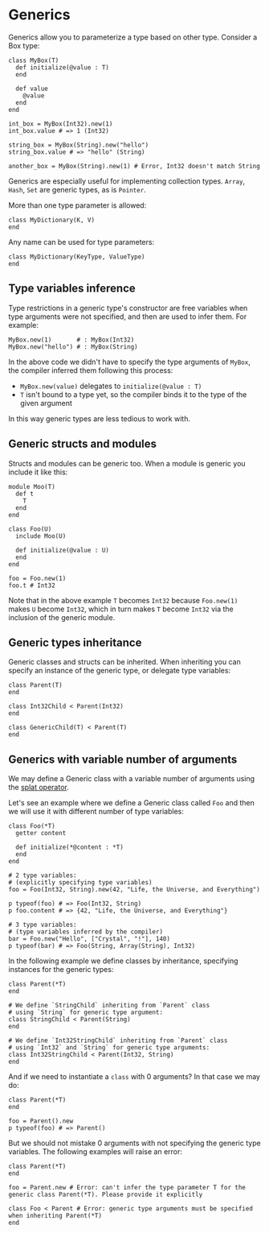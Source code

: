 # Generics

Generics allow you to parameterize a type based on other type. Consider a Box type:

```crystal
class MyBox(T)
  def initialize(@value : T)
  end

  def value
    @value
  end
end

int_box = MyBox(Int32).new(1)
int_box.value # => 1 (Int32)

string_box = MyBox(String).new("hello")
string_box.value # => "hello" (String)

another_box = MyBox(String).new(1) # Error, Int32 doesn't match String
```

Generics are especially useful for implementing collection types. `Array`, `Hash`, `Set` are generic types, as is `Pointer`.

More than one type parameter is allowed:

```crystal
class MyDictionary(K, V)
end
```

Any name can be used for type parameters:

```crystal
class MyDictionary(KeyType, ValueType)
end
```

## Type variables inference

Type restrictions in a generic type's constructor are free variables when type arguments were not specified, and then are used to infer them. For example:

```crystal
MyBox.new(1)       # : MyBox(Int32)
MyBox.new("hello") # : MyBox(String)
```

In the above code we didn't have to specify the type arguments of `MyBox`, the compiler inferred them following this process:

* `MyBox.new(value)` delegates to `initialize(@value : T)`
* `T` isn't bound to a type yet, so the compiler binds it to the type of the given argument

In this way generic types are less tedious to work with.

## Generic structs and modules

Structs and modules can be generic too. When a module is generic you include it like this:

```crystal
module Moo(T)
  def t
    T
  end
end

class Foo(U)
  include Moo(U)

  def initialize(@value : U)
  end
end

foo = Foo.new(1)
foo.t # Int32
```

Note that in the above example `T` becomes `Int32` because `Foo.new(1)` makes `U` become `Int32`, which in turn makes `T` become `Int32` via the inclusion of the generic module.

## Generic types inheritance

Generic classes and structs can be inherited. When inheriting you can specify an instance of the generic type, or delegate type variables:

```crystal
class Parent(T)
end

class Int32Child < Parent(Int32)
end

class GenericChild(T) < Parent(T)
end
```

## Generics with variable number of arguments

We may define a Generic class with a variable number of arguments using the [splat operator](./operators.md#splats).

Let's see an example where we define a Generic class called `Foo` and then we will use it with different number of type variables:

```crystal-play
class Foo(*T)
  getter content

  def initialize(*@content : *T)
  end
end

# 2 type variables:
# (explicitly specifying type variables)
foo = Foo(Int32, String).new(42, "Life, the Universe, and Everything")

p typeof(foo) # => Foo(Int32, String)
p foo.content # => {42, "Life, the Universe, and Everything"}

# 3 type variables:
# (type variables inferred by the compiler)
bar = Foo.new("Hello", ["Crystal", "!"], 140)
p typeof(bar) # => Foo(String, Array(String), Int32)
```

In the following example we define classes by inheritance, specifying instances for the generic types:

```crystal
class Parent(*T)
end

# We define `StringChild` inheriting from `Parent` class
# using `String` for generic type argument:
class StringChild < Parent(String)
end

# We define `Int32StringChild` inheriting from `Parent` class
# using `Int32` and `String` for generic type arguments:
class Int32StringChild < Parent(Int32, String)
end
```

And if we need to instantiate a `class` with 0 arguments? In that case we may do:

```crystal-play
class Parent(*T)
end

foo = Parent().new
p typeof(foo) # => Parent()
```

But we should not mistake 0 arguments with not specifying the generic type variables. The following examples will raise an error:

```crystal
class Parent(*T)
end

foo = Parent.new # Error: can't infer the type parameter T for the generic class Parent(*T). Please provide it explicitly

class Foo < Parent # Error: generic type arguments must be specified when inheriting Parent(*T)
end
```
